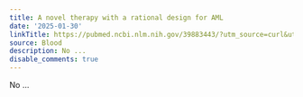 ```yaml
---
title: A novel therapy with a rational design for AML
date: '2025-01-30'
linkTitle: https://pubmed.ncbi.nlm.nih.gov/39883443/?utm_source=curl&utm_medium=rss&utm_campaign=journals&utm_content=7603509&fc=None&ff=20250130170923&v=2.18.0.post9+e462414
source: Blood
description: No ...
disable_comments: true
---
```

No ...